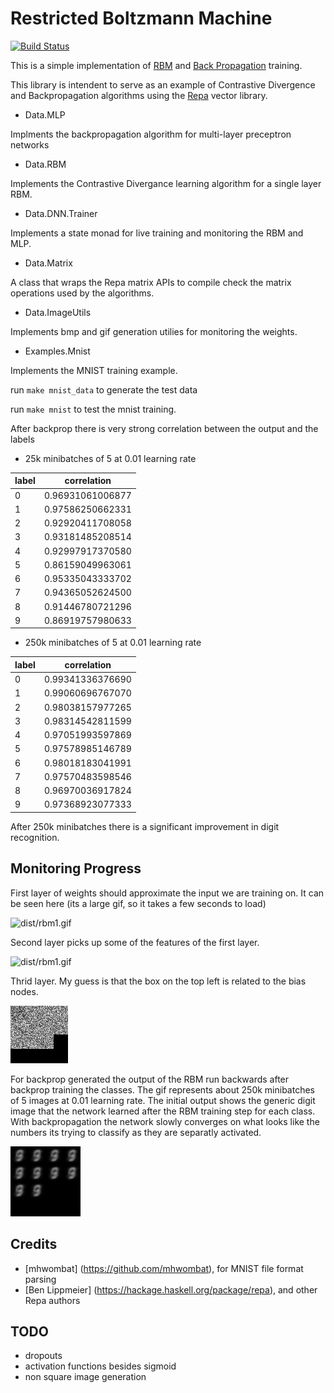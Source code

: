 Restricted Boltzmann Machine
============================

[![Build Status](https://travis-ci.org/aeyakovenko/rbm.svg?branch=master)](https://travis-ci.org/aeyakovenko/rbm)

This is a simple implementation of [RBM](docs/hinton_rbm_guide.pdf?raw=true) and [Back Propagation](docs/rojas-backprop.pdf?raw=true) training.

This library is intendent to serve as an example of Contrastive Divergence and Backpropagation algorithms using the [Repa](https://hackage.haskell.org/package/repa) vector library.

* Data.MLP

Implments the backpropagation algorithm for multi-layer preceptron networks

* Data.RBM

Implements the Contrastive Divergance learning algorithm for a single layer RBM.

* Data.DNN.Trainer

Implements a state monad for live training and monitoring the RBM and MLP.

* Data.Matrix

A class that wraps the Repa matrix APIs to compile check the matrix operations used by the algorithms.

* Data.ImageUtils

Implements bmp and gif generation utilies for monitoring the weights.

* Examples.Mnist

Implements the MNIST training example.

run `make mnist_data` to generate the test data

run `make mnist` to test the mnist training.

After backprop there is very strong correlation between the output and the labels

* 25k minibatches of 5 at 0.01 learning rate

label|      correlation
-----|-----------------
   0 | 0.96931061006877  
   1 | 0.97586250662331  
   2 | 0.92920411708058  
   3 | 0.93181485208514  
   4 | 0.92997917370580  
   5 | 0.86159049963061  
   6 | 0.95335043333702  
   7 | 0.94365052624500  
   8 | 0.91446780721296  
   9 | 0.86919757980633  

* 250k minibatches of 5 at 0.01 learning rate

label|      correlation
-----|-----------------
   0 | 0.99341336376690
   1 | 0.99060696767070
   2 | 0.98038157977265
   3 | 0.98314542811599
   4 | 0.97051993597869
   5 | 0.97578985146789
   6 | 0.98018183041991
   7 | 0.97570483598546
   8 | 0.96970036917824
   9 | 0.97368923077333

After 250k minibatches there is a significant improvement in digit recognition.

Monitoring Progress
-------------------

First layer of weights should approximate the input we are training on.  It can be seen here (its a large gif, so it takes a few seconds to load)

![dist/rbm1.gif](results/rbm1.gif?raw=true)

Second layer picks up some of the features of the first layer.

![dist/rbm1.gif](results/rbm2.gif?raw=true)

Thrid layer. My guess is that the box on the top left is related to the bias nodes.

![dist/rbm1.gif](results/rbm3.gif?raw=true)

For backprop generated the output of the RBM run backwards after backprop training the classes.  The gif represents about 250k minibatches of 5 images at 0.01 learning rate.  The initial output shows the generic digit image that the network learned after the RBM training step for each class.  With backpropagation the network slowly converges on what looks like the numbers its trying to classify as they are separatly activated.

![dist/bp1.gif](results/bp13.gif?raw=true)

Credits
-------
* [mhwombat] (https://github.com/mhwombat), for MNIST file format parsing
* [Ben Lippmeier] (https://hackage.haskell.org/package/repa), and other Repa authors

TODO
----
* dropouts
* activation functions besides sigmoid
* non square image generation
